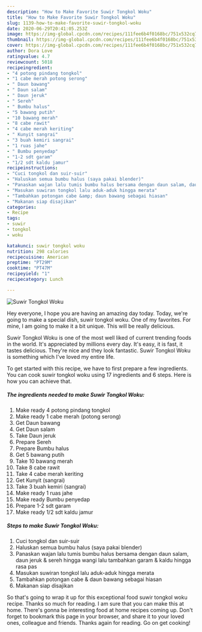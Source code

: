```yaml
---
description: "How to Make Favorite Suwir Tongkol Woku"
title: "How to Make Favorite Suwir Tongkol Woku"
slug: 1139-how-to-make-favorite-suwir-tongkol-woku
date: 2020-06-29T20:41:05.253Z
image: https://img-global.cpcdn.com/recipes/111fee6b4f0168bc/751x532cq70/suwir-tongkol-woku-foto-resep-utama.jpg
thumbnail: https://img-global.cpcdn.com/recipes/111fee6b4f0168bc/751x532cq70/suwir-tongkol-woku-foto-resep-utama.jpg
cover: https://img-global.cpcdn.com/recipes/111fee6b4f0168bc/751x532cq70/suwir-tongkol-woku-foto-resep-utama.jpg
author: Dora Love
ratingvalue: 4.7
reviewcount: 5018
recipeingredient:
- "4 potong pindang tongkol"
- "1 cabe merah potong serong"
- " Daun bawang"
- " Daun salam"
- " Daun jeruk"
- " Sereh"
- " Bumbu halus"
- "5 bawang putih"
- "10 bawang merah"
- "8 cabe rawit"
- "4 cabe merah keriting"
- " Kunyit sangrai"
- "3 buah kemiri sangrai"
- "1 ruas jahe"
- " Bumbu penyedap"
- "1-2 sdt garam"
- "1/2 sdt kaldu jamur"
recipeinstructions:
- "Cuci tongkol dan suir-suir"
- "Haluskan semua bumbu halus (saya pakai blender)"
- "Panaskan wajan lalu tumis bumbu halus bersama dengan daun salam, daun jeruk &amp; sereh hingga wangi lalu tambahkan garam &amp; kaldu hingga rasa pas"
- "Masukan suwiran tongkol lalu aduk-aduk hingga merata"
- "Tambahkan potongan cabe &amp; daun bawang sebagai hiasan"
- "Makanan siap disajikan"
categories:
- Recipe
tags:
- suwir
- tongkol
- woku

katakunci: suwir tongkol woku 
nutrition: 298 calories
recipecuisine: American
preptime: "PT29M"
cooktime: "PT47M"
recipeyield: "1"
recipecategory: Lunch

---
```



![Suwir Tongkol Woku](https://img-global.cpcdn.com/recipes/111fee6b4f0168bc/751x532cq70/suwir-tongkol-woku-foto-resep-utama.jpg)

Hey everyone, I hope you are having an amazing day today. Today, we're going to make a special dish, suwir tongkol woku. One of my favorites. For mine, I am going to make it a bit unique. This will be really delicious.



Suwir Tongkol Woku is one of the most well liked of current trending foods in the world. It's appreciated by millions every day. It's easy, it is fast, it tastes delicious. They're nice and they look fantastic. Suwir Tongkol Woku is something which I've loved my entire life.


To get started with this recipe, we have to first prepare a few ingredients. You can cook suwir tongkol woku using 17 ingredients and 6 steps. Here is how you can achieve that.

<!--inarticleads1-->

##### The ingredients needed to make Suwir Tongkol Woku:

1. Make ready 4 potong pindang tongkol
1. Make ready 1 cabe merah (potong serong)
1. Get  Daun bawang
1. Get  Daun salam
1. Take  Daun jeruk
1. Prepare  Sereh
1. Prepare  Bumbu halus
1. Get 5 bawang putih
1. Take 10 bawang merah
1. Take 8 cabe rawit
1. Take 4 cabe merah keriting
1. Get  Kunyit (sangrai)
1. Take 3 buah kemiri (sangrai)
1. Make ready 1 ruas jahe
1. Make ready  Bumbu penyedap
1. Prepare 1-2 sdt garam
1. Make ready 1/2 sdt kaldu jamur




<!--inarticleads2-->

##### Steps to make Suwir Tongkol Woku:

1. Cuci tongkol dan suir-suir
1. Haluskan semua bumbu halus (saya pakai blender)
1. Panaskan wajan lalu tumis bumbu halus bersama dengan daun salam, daun jeruk &amp; sereh hingga wangi lalu tambahkan garam &amp; kaldu hingga rasa pas
1. Masukan suwiran tongkol lalu aduk-aduk hingga merata
1. Tambahkan potongan cabe &amp; daun bawang sebagai hiasan
1. Makanan siap disajikan




So that's going to wrap it up for this exceptional food suwir tongkol woku recipe. Thanks so much for reading. I am sure that you can make this at home. There's gonna be interesting food at home recipes coming up. Don't forget to bookmark this page in your browser, and share it to your loved ones, colleague and friends. Thanks again for reading. Go on get cooking!
